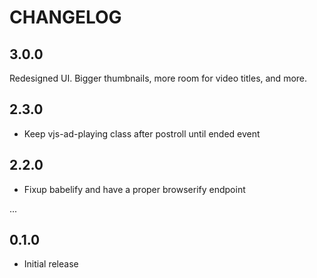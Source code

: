 # CHANGELOG

## 3.0.0

Redesigned UI. Bigger thumbnails, more room for video titles, and more.

## 2.3.0

* Keep vjs-ad-playing class after postroll until ended event

## 2.2.0

* Fixup babelify and have a proper browserify endpoint

...

## 0.1.0

* Initial release
